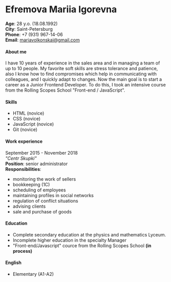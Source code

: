 # Efremova Mariia Igorevna

**Age**: 28 y.o. (18.08.1992)\
**City**: Saint-Petersburg\
**Phone**: +7 (931) 967-14-06\
**Email**: mariavolkonskai@gmail.com

#### About me
I have 10 years of experience in  the sales area and in managing a team of up to 10 people. My favorite soft skills are stress tolerance and patience, also I know how to find compromises which help in communicating with colleagues, and I quickly adapt to changes. Now the main goal is to start a career as a Junior Frontend Developer. To do this, I took an intensive course from the Rolling Scopes School "Front-end / JavaScript".

#### Skills
* HTML (novice)
* CSS (novice)
* JavaScript (novice)
* Git (novice)

#### Work experience

September 2015 - November 2018\
*"Centr Skupki"*\
**Position**: senior administrator\
**Responsibilities**:
* monitoring the work of sellers
* bookkeeping (1C)
* scheduling of employees
* maintaining profiles in social networks
* regulation of conflict situations
* advising clients
* sale and purchase of goods

#### Education
* Complete secondary education at the physics and mathematics Lyceum.
* Incomplete higher education in the specialty Manager
* "Front-end/Javascript" cource from the Rolling Scopes School **(in process)**

#### English
* Elementary (A1-A2)